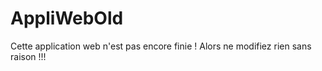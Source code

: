 # AppliWebOld

Cette application web n'est pas encore finie ! Alors ne modifiez rien sans raison !!!
